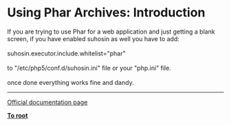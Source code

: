 # Using Phar Archives: Introduction



If you are trying to use Phar for a web application and just getting a blank screen, if you have enabled suhosin as well you have to add:<br><br>suhosin.executor.include.whitelist="phar"<br><br>to "/etc/php5/conf.d/suhosin.ini" file or your "php.ini" file.<br><br>once done everything works fine and dandy.  

---

[Official documentation page](https://www.php.net/manual/en/phar.using.intro.php)

**[To root](/README.md)**